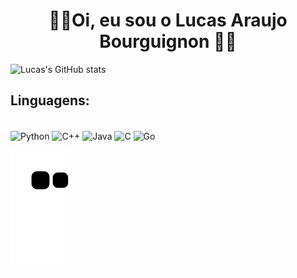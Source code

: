 <h1 align="center"> 🖖🏽Oi, eu sou o Lucas Araujo Bourguignon 🖖🏽</h1>

![Lucas's GitHub stats](https://github-readme-stats.vercel.app/api?username=labourguignonn&theme=chartreuse-dark&hide_border=true)

## Linguagens:
<div style="display: inline_block"><br/>
    <img align="center" alt="Python" src="https://img.shields.io/badge/Python-black?style=for-the-badge&logo=python&logoColor=%236BD600&labelColor=black&color=black"/>
    <img align="center" alt="C++" src="https://img.shields.io/badge/C%2B%2B-black?style=for-the-badge&logo=c%2B%2B&logoColor=%236BD600&labelColor=black&color=black"/>
    <img align="center" alt="Java" src="https://img.shields.io/badge/Java-black?style=for-the-badge&logo=openjdk&logoColor=%236BD600&labelColor=black&color=black"/>
    <img align="center" alt="C" src="https://img.shields.io/badge/C-black?style=for-the-badge&logo=c&logoColor=%236BD600&labelColor=black&color=black"/>
    <img align="center" alt="Go" src="https://img.shields.io/badge/Go-black?style=for-the-badge&logo=go&logoColor=%236BD600&labelColor=black&color=black"/>
</div>

![Snake animation](https://raw.githubusercontent.com/Labourguignonn/Labourguignonn/output/github-contribution-grid-snake.svg)
